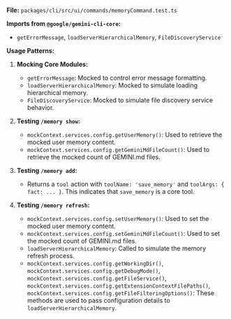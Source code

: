 **File:** `packages/cli/src/ui/commands/memoryCommand.test.ts`

**Imports from `@google/gemini-cli-core`:**
- `getErrorMessage`, `loadServerHierarchicalMemory`, `FileDiscoveryService`

**Usage Patterns:**
1.  **Mocking Core Modules:**
    *   `getErrorMessage`: Mocked to control error message formatting.
    *   `loadServerHierarchicalMemory`: Mocked to simulate loading hierarchical memory.
    *   `FileDiscoveryService`: Mocked to simulate file discovery service behavior.

2.  **Testing `/memory show`:**
    *   `mockContext.services.config.getUserMemory()`: Used to retrieve the mocked user memory content.
    *   `mockContext.services.config.getGeminiMdFileCount()`: Used to retrieve the mocked count of GEMINI.md files.

3.  **Testing `/memory add`:**
    *   Returns a `tool` action with `toolName: 'save_memory'` and `toolArgs: { fact: ... }`. This indicates that `save_memory` is a core tool.

4.  **Testing `/memory refresh`:**
    *   `mockContext.services.config.setUserMemory()`: Used to set the mocked user memory content.
    *   `mockContext.services.config.setGeminiMdFileCount()`: Used to set the mocked count of GEMINI.md files.
    *   `loadServerHierarchicalMemory`: Called to simulate the memory refresh process.
    *   `mockContext.services.config.getWorkingDir()`, `mockContext.services.config.getDebugMode()`, `mockContext.services.config.getFileService()`, `mockContext.services.config.getExtensionContextFilePaths()`, `mockContext.services.config.getFileFilteringOptions()`: These methods are used to pass configuration details to `loadServerHierarchicalMemory`.
